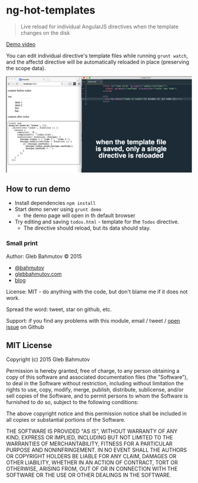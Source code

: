 # ng-hot-templates

> Live reload for individual AngularJS directives when the template changes on the disk

[Demo video](https://www.youtube.com/watch?v=N5deNI0_caA)

You can edit individual directive's template files while running `grunt watch`,
and the affectd directive will be automatically reloaded in place (preserving the
scope data).

![screenshot](images/screenshot.png)

## How to run demo

* Install dependencies `npm install`
* Start demo server using `grunt demo`
    - the demo page will open in th default browser
* Try editing and saving `todos.html` - template for the `Todos` directive.
    - The directive should reload, but its data should stay.

### Small print

Author: Gleb Bahmutov &copy; 2015

* [@bahmutov](https://twitter.com/bahmutov)
* [glebbahmutov.com](http://glebbahmutov.com)
* [blog](http://bahmutov.calepin.co/)

License: MIT - do anything with the code, but don't blame me if it does not work.

Spread the word: tweet, star on github, etc.

Support: if you find any problems with this module, email / tweet /
[open issue](https://github.com/bahmutov/ng-hot-templates/issues) on Github

## MIT License

Copyright (c) 2015 Gleb Bahmutov

Permission is hereby granted, free of charge, to any person
obtaining a copy of this software and associated documentation
files (the "Software"), to deal in the Software without
restriction, including without limitation the rights to use,
copy, modify, merge, publish, distribute, sublicense, and/or sell
copies of the Software, and to permit persons to whom the
Software is furnished to do so, subject to the following
conditions:

The above copyright notice and this permission notice shall be
included in all copies or substantial portions of the Software.

THE SOFTWARE IS PROVIDED "AS IS", WITHOUT WARRANTY OF ANY KIND,
EXPRESS OR IMPLIED, INCLUDING BUT NOT LIMITED TO THE WARRANTIES
OF MERCHANTABILITY, FITNESS FOR A PARTICULAR PURPOSE AND
NONINFRINGEMENT. IN NO EVENT SHALL THE AUTHORS OR COPYRIGHT
HOLDERS BE LIABLE FOR ANY CLAIM, DAMAGES OR OTHER LIABILITY,
WHETHER IN AN ACTION OF CONTRACT, TORT OR OTHERWISE, ARISING
FROM, OUT OF OR IN CONNECTION WITH THE SOFTWARE OR THE USE OR
OTHER DEALINGS IN THE SOFTWARE.
